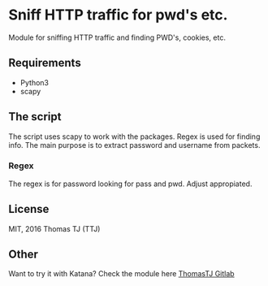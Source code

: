 Sniff HTTP traffic for pwd's etc.
========================================

Module for sniffing HTTP traffic and finding PWD's, cookies, etc.

## Requirements
* Python3
* scapy

## The script
 The script uses scapy to work with the packages. Regex is used for finding info.
 The main purpose is to extract password and username from packets.
 
### Regex
   The regex is for password looking for pass and pwd. Adjust appropiated.

License
-------

MIT, 2016 Thomas TJ (TTJ)

Other
-----

Want to try it with Katana? Check the module here [ThomasTJ Gitlab](www.gitlab.com/u/ThomasTJ)
